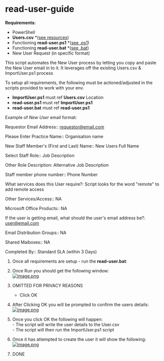 # read-user-guide

**Requirements:** 
- PowerShell  
- **Users.csv** *([see resources](https://github.com/IMAG0D/Toolbox/tree/main/resources))  
- Functioning **read-user.ps1** *([see .ps1](https://github.com/IMAG0D/Toolbox/tree/main/.ps1))  
- Functioning **read-user.bat** *([see .bat](https://github.com/IMAG0D/Toolbox/tree/main/.bat))  
- New User Request (in specific format)

This script automates the New User process by letting you copy and paste the New User email in to it. It leverages off the existing Users.csv &amp; ImportUser.ps1 process

To setup all requirements, the following must be actioned/adjusted in the scripts provided to work with your env.

- **ImportUser.ps1** must ref **Users.csv** Location
- **read-user.ps1** must ref **ImportUser.ps1**
- **read-user.bat** must ref **read-user.ps1**

Example of *New User* email format:

Requestor Email Address:: requestor@email.com

Please Enter Practice Name:: Organisation name

New Staff Member's (First and Last) Name:: New Users Full Name

Select Staff Role:: Job Description

Other Role Description: Alternative Job Description

Staff member phone number:: Phone Number

What services does this User require?: Script looks for the word "remote" to add remote access

Other Services/Access:: NA

Microsoft Office Products:: NA

If the user is getting email, what should the user's email address be?: user@email.com

Email Distribution Groups:: NA

Shared Maiboxes:: NA

Completed By:: Standard SLA (within 3 Days)


1. Once all requirements are setup - run the **read-user.bat**:
2. Once Run you should get the following window:  
    [![image.png](http://wiki.tmg.health/uploads/images/gallery/2023-08/scaled-1680-/C8timage.png)](http://wiki.tmg.health/uploads/images/gallery/2023-08/C8timage.png)
3. OMITTED FOR PRIVACY REASONS
    
    - Click OK
4. After Clicking OK you will be prompted to confirm the users details: [![image.png](http://wiki.tmg.health/uploads/images/gallery/2023-08/scaled-1680-/RnDimage.png)](http://wiki.tmg.health/uploads/images/gallery/2023-08/RnDimage.png)
5. Once you click OK the following will happen:  
    \- The script will write the user details to the User.csv  
    \- The script will then run the ImportUser.ps1 script
6. Once it has attempted to create the user it will show the following:  
    [![image.png](http://wiki.tmg.health/uploads/images/gallery/2023-08/scaled-1680-/LTGimage.png)](http://wiki.tmg.health/uploads/images/gallery/2023-08/LTGimage.png)
7. DONE

